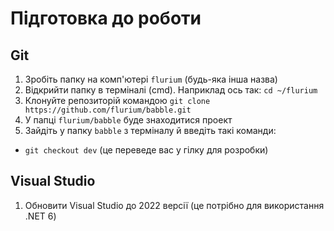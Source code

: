# Підготовка до роботи

## Git

1. Зробіть папку на комп'ютері `flurium` (будь-яка інша назва)
2. Відкрийти папку в терміналі (cmd). Наприклад ось так: `cd ~/flurium`
3. Клонуйте репозиторій командою `git clone https://github.com/flurium/babble.git`
4. У папці `flurium/babble` буде знаходитися проект
5. Зайдіть у папку `babble` з терміналу й введіть такі команди:
  - `git checkout dev` (це переведе вас у гілку для розробки) 


## Visual Studio

1. Обновити Visual Studio до 2022 версії (це потрібно для використання .NET 6)